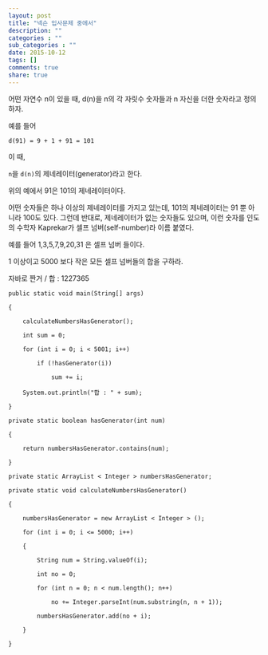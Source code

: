 ```yaml
---
layout: post
title: "넥슨 입사문제 중에서"
description: ""
categories : ""
sub_categories : ""
date: 2015-10-12
tags: []
comments: true
share: true
---
```


어떤 자연수 n이 있을 때, d(n)을 n의 각 자릿수 숫자들과 n 자신을 더한 숫자라고 정의하자.

  

예를 들어

    d(91) = 9 + 1 + 91 = 101


이 때,

`n`을 `d(n)`의 제네레이터(generator)라고 한다.

위의 예에서 91은 101의 제네레이터이다.

  

어떤 숫자들은 하나 이상의 제네레이터를 가지고 있는데, 101의 제네레이터는 91 뿐 아니라 100도 있다. 그런데 반대로, 제네레이터가
없는 숫자들도 있으며, 이런 숫자를 인도의 수학자 Kaprekar가 셀프 넘버(self-number)라 이름 붙였다.

예를 들어 1,3,5,7,9,20,31 은 셀프 넘버 들이다.


1 이상이고 5000 보다 작은 모든 셀프 넘버들의 합을 구하라.

  

자바로 짠거 / 합 : 1227365

    public static void main(String[] args)
    
    {
    
        calculateNumbersHasGenerator();
    
        int sum = 0;
    
        for (int i = 0; i < 5001; i++)
    
            if (!hasGenerator(i))
    
                sum += i;
    
        System.out.println("합 : " + sum);
    
    }
    
    private static boolean hasGenerator(int num)
    
    {
    
        return numbersHasGenerator.contains(num);
    
    }
    
    private static ArrayList < Integer > numbersHasGenerator;
    
    private static void calculateNumbersHasGenerator()
    
    {
    
        numbersHasGenerator = new ArrayList < Integer > ();
    
        for (int i = 0; i <= 5000; i++)
    
        {
    
            String num = String.valueOf(i);
    
            int no = 0;
    
            for (int n = 0; n < num.length(); n++)
    
                no += Integer.parseInt(num.substring(n, n + 1));
    
            numbersHasGenerator.add(no + i);
    
        }
    
    }


  

